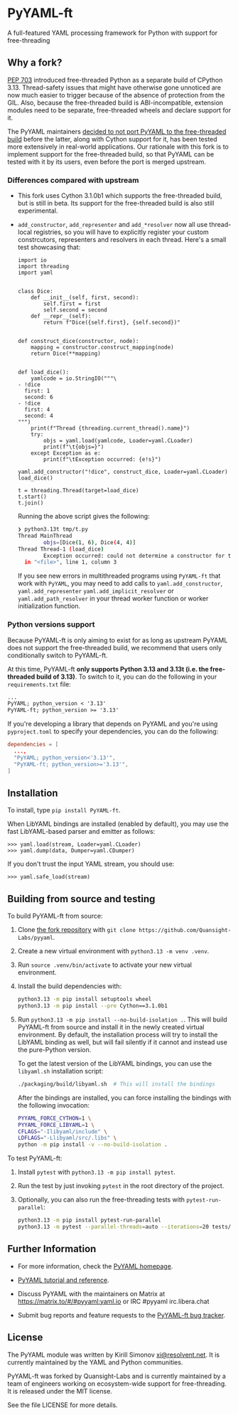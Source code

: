 PyYAML-ft
=========

A full-featured YAML processing framework for Python with support for free-threading

## Why a fork?

[PEP 703](https://peps.python.org/pep-0703/) introduced free-threaded Python as a
separate build of CPython 3.13. Thread-safety issues that might have otherwise gone
unnoticed are now much easier to trigger because of the absence of protection from
the GIL. Also, because the free-threaded build is ABI-incompatible, extension
modules need to be separate, free-threaded wheels and declare support for
it.

The PyYAML maintainers
[decided to not port PyYAML to the free-threaded build](https://github.com/yaml/pyyaml/pull/830#issuecomment-2342475334)
before the latter, along with Cython support for it, has been tested more extensively
in real-world applications. Our rationale with this fork is to implement support for
the free-threaded build, so that PyYAML can be tested with it by its users, even before
the port is merged upstream.

### Differences compared with upstream

- This fork uses Cython 3.1.0b1 which supports the free-threaded build, but is still in
  beta. Its support for the free-threaded build is also still experimental.
- `add_constructor`, `add_representer` and `add_*resolver` now all use thread-local
  registries, so you will have to explicitly register your custom constrcutors,
  representers and resolvers in each thread. Here's a small test showcasing that:

  ```python3
  import io
  import threading
  import yaml


  class Dice:
      def __init__(self, first, second):
          self.first = first
          self.second = second
      def __repr__(self):
          return f"Dice({self.first}, {self.second})"


  def construct_dice(constructor, node):
      mapping = constructor.construct_mapping(node)
      return Dice(**mapping)


  def load_dice():
      yamlcode = io.StringIO("""\
  - !dice
    first: 1
    second: 6
  - !dice
    first: 4
    second: 4
  """)
      print(f"Thread {threading.current_thread().name}")
      try:
          objs = yaml.load(yamlcode, Loader=yaml.CLoader)
          print(f"\t{objs=}")
      except Exception as e:
          print(f"\tException occurred: {e!s}")

  yaml.add_constructor("!dice", construct_dice, Loader=yaml.CLoader)
  load_dice()

  t = threading.Thread(target=load_dice)
  t.start()
  t.join()
  ```

  Running the above script gives the following:

  ```bash
  ❯ python3.13t tmp/t.py
  Thread MainThread
          objs=[Dice(1, 6), Dice(4, 4)]
  Thread Thread-1 (load_dice)
          Exception occurred: could not determine a constructor for the tag '!dice'
    in "<file>", line 1, column 3
  ```

  If you see new errors in multithreaded programs using `PyYAML-ft` that work with
  `PyYAML`, you may need to add calls to `yaml.add_constructor`, `yaml.add_representer`
  `yaml.add_implicit_resolver` or `yaml.add_path_resolver` in your thread worker
  function or worker initialization function.

### Python versions support

Because PyYAML-ft is only aiming to exist for as long as upstream PyYAML
does not support the free-threaded build, we recommend that users only
conditionally switch to PyYAML-ft.

At this time, PyYAML-ft **only supports Python 3.13 and 3.13t (i.e. the
free-threaded build of 3.13)**. To switch to it, you can do the following
in your `requirements.txt` file:

```requirements.txt
...
PyYAML; python_version < '3.13'
PyYAML-ft; python_version >= '3.13'
```

If you're developing a library that depends on PyYAML and you're using
`pyproject.toml` to specify your dependencies, you can do the following:

```toml
dependencies = [
  ...,
  "PyYAML; python_version<'3.13'",
  "PyYAML-ft; python_version>='3.13'",
]
```

## Installation

To install, type `pip install PyYAML-ft`.

When LibYAML bindings are installed (enabled by default), you may use the fast
LibYAML-based parser and emitter as follows:

    >>> yaml.load(stream, Loader=yaml.CLoader)
    >>> yaml.dump(data, Dumper=yaml.CDumper)

If you don't trust the input YAML stream, you should use:

    >>> yaml.safe_load(stream)

## Building from source and testing

To build PyYAML-ft from source:

1. Clone [the fork repository](https://github.com/Quansight-Labs/pyyaml) with
   `git clone https://github.com/Quansight-Labs/pyyaml`.
1. Create a new virtual environment with `python3.13 -m venv .venv`.
1. Run `source .venv/bin/activate` to activate your new virtual environment.
1. Install the build dependencies with:

   ```bash
   python3.13 -m pip install setuptools wheel
   python3.13 -m pip install --pre Cython==3.1.0b1
   ```

1. Run `python3.13 -m pip install --no-build-isolation .`. This will build PyYAML-ft
   from source and install it in the newly created virtual environment. By default, the
   installation process will try to install the LibYAML binding as well, but will
   fail silently if it cannot and instead use the pure-Python version.

   To get the latest version of the LibYAML bindings, you can use the `libyaml.sh`
   installation script:

   ```bash
   ./packaging/build/libyaml.sh  # This will install the bindings
   ```

   After the bindings are installed, you can force installing the bindings with the
   following invocation:

   ```bash
   PYYAML_FORCE_CYTHON=1 \
   PYYAML_FORCE_LIBYAML=1 \
   CFLAGS="-Ilibyaml/include" \
   LDFLAGS="-Llibyaml/src/.libs" \
   python -m pip install -v --no-build-isolation .
   ```

To test PyYAML-ft:

1. Install `pytest` with `python3.13 -m pip install pytest`.
1. Run the test by just invoking `pytest` in the root directory of the project.
1. Optionally, you can also run the free-threading tests with `pytest-run-parallel`:

   ```bash
   python3.13 -m pip install pytest-run-parallel
   python3.13 -m pytest --parallel-threads=auto --iterations=20 tests/free_threading
   ```

## Further Information

* For more information, check the
  [PyYAML homepage](https://github.com/yaml/pyyaml).

* [PyYAML tutorial and reference](http://pyyaml.org/wiki/PyYAMLDocumentation).

* Discuss PyYAML with the maintainers on
  Matrix at https://matrix.to/#/#pyyaml:yaml.io or
  IRC #pyyaml irc.libera.chat

* Submit bug reports and feature requests to the
  [PyYAML-ft bug tracker](https://github.com/Quansight-Labs/pyyaml/issues).

## License

The PyYAML module was written by Kirill Simonov <xi@resolvent.net>.
It is currently maintained by the YAML and Python communities.

PyYAML-ft was forked by Quansight-Labs and is currently maintained by
a team of engineers working on ecosystem-wide support for free-threading.
It is released under the MIT license.

See the file LICENSE for more details.
